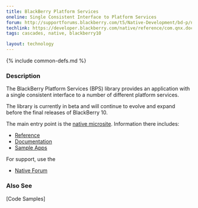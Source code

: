```yaml
---
title: BlackBerry Platform Services
oneline: Single Consistent Interface to Platform Services
forum: http://supportforums.blackberry.com/t5/Native-Development/bd-p/native_sdk
techlink: https://developer.blackberry.com/native/reference/com.qnx.doc.bps.lib_ref/com.qnx.doc.bps.lib_ref/topic/overview.html
tags: cascades, native, blackberry10

layout: technology
---
```

{% include common-defs.md %}

### Description
The BlackBerry Platform Services (BPS) library provides an application with a single
consistent interface to a number of different platform services.

The library is currently in beta and will continue to evolve and expand before the final releases of BlackBerry 10.

The main entry point is the 
[native microsite](http://developer.blackberry.com/native).  Information there includes:

* [Reference](https://developer.blackberry.com/native/reference/com.qnx.doc.bps.lib_ref/com.qnx.doc.bps.lib_ref/topic/overview.html)
* [Documentation](http://developer.blackberry.com/native/documentation)
* [Sample Apps](https://developer.blackberry.com/native/sampleapps/)

For support, use the

* [Native Forum](http://supportforums.blackberry.com/t5/Native-Development/bd-p/native_sdk)

### Also See
[Code Samples]

